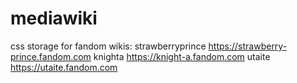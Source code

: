 # mediawiki
css storage for fandom wikis:
strawberryprince https://strawberry-prince.fandom.com
knighta https://knight-a.fandom.com
utaite https://utaite.fandom.com
